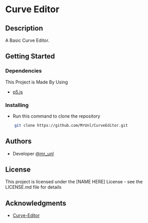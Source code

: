 # Curve Editor


## Description

A Basic Curve Editor.

## Getting Started

### Dependencies

This Project is Made By Using
* [p5.js](https://p5js.org/reference)

### Installing

* Run this command to clone the repository
```bash
    git clone https://github.com/MrUnl/CurveEditor.git
```

## Authors

* Developer
 [@mr_unl](https://instagram.com/mr_unl)

## License

This project is licensed under the [NAME HERE] License - see the LICENSE.md file for details

## Acknowledgments

* [Curve-Editor](https://github.com/SebLague/Curve-Editor)
